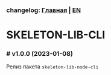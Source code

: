 ### changelog: [Главная](./../README.md) | [EN](./CHANGELOG-EN.md)

# SKELETON-LIB-CLI

### # v1.0.0 (2023-01-08)

Релиз пакета `skeleton-lib-node-cli`
